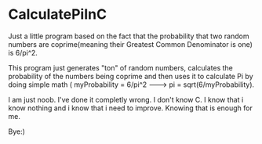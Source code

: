# CalculatePiInC
Just a little program based on the fact that the probability that two 
random numbers are coprime(meaning their Greatest Common Denominator is 
one) is 6/pi^2. 

This program just generates "ton" of random numbers, calculates the 
probability of the numbers being coprime and then uses it to calculate 
Pi by doing simple math ( myProbability = 6/pi^2 ---> pi = 
sqrt(6/myProbability). 

I am just noob. I've done it completly wrong. I don't know C. I know 
that i know nothing and i know that i need to improve. Knowing that is 
enough for me. 

Bye:)

